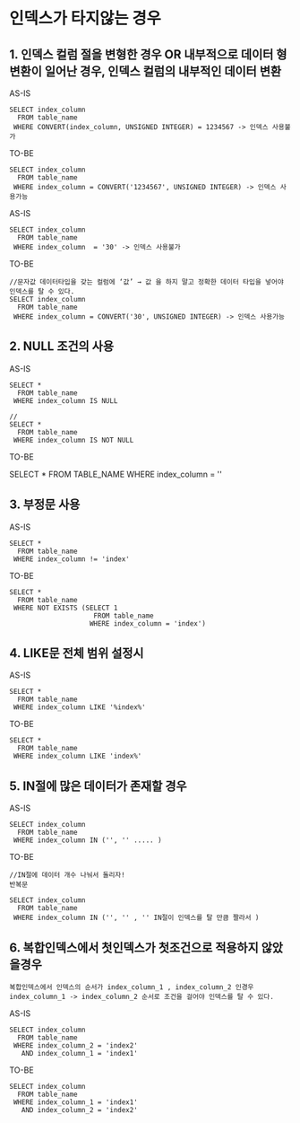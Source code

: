 # 인덱스가 타지않는 경우

## 1.  인덱스 컬럼 절을 변형한 경우 OR 내부적으로 데이터 형 변환이 일어난 경우, 인덱스 컬럼의 내부적인 데이터 변환

AS-IS

    SELECT index_column 
      FROM table_name 
     WHERE CONVERT(index_column, UNSIGNED INTEGER) = 1234567 -> 인덱스 사용불가
    
TO-BE
 
    SELECT index_column
      FROM table_name 
     WHERE index_column = CONVERT('1234567', UNSIGNED INTEGER) -> 인덱스 사용가능


AS-IS

    SELECT index_column 
      FROM table_name 
     WHERE index_column  = '30' -> 인덱스 사용불가
    
TO-BE
    
    //문자값 데이터타입을 갖는 컬럼에 ‘값’ → 값 을 하지 말고 정확한 데이터 타입을 넣어야 인덱스를 탈 수 있다.
    SELECT index_column 
      FROM table_name 
     WHERE index_column = CONVERT('30', UNSIGNED INTEGER) -> 인덱스 사용가능

## 2. NULL 조건의 사용

AS-IS

    SELECT * 
      FROM table_name 
     WHERE index_column IS NULL 
    
    //
    SELECT * 
      FROM table_name 
     WHERE index_column IS NOT NULL 
    
TO-BE
   
   SELECT * 
     FROM TABLE_NAME 
    WHERE index_column = ''


## 3. 부정문 사용

AS-IS
    
    SELECT * 
      FROM table_name 
     WHERE index_column != 'index' 
    
TO-BE
   
    SELECT * 
      FROM table_name 
     WHERE NOT EXISTS (SELECT 1 
                         FROM table_name
                        WHERE index_column = 'index')

## 4. LIKE문 전체 범위 설정시

AS-IS
    
    SELECT * 
      FROM table_name 
     WHERE index_column LIKE '%index%' 
    
TO-BE
   
    SELECT * 
      FROM table_name 
     WHERE index_column LIKE 'index%' 


## 5. IN절에 많은 데이터가 존재할 경우

AS-IS

    SELECT index_column 
      FROM table_name 
     WHERE index_column IN ('', '' ..... )
    
TO-BE

    //IN절에 데이터 개수 나눠서 돌리자!
    반복문
    
    SELECT index_column 
      FROM table_name 
     WHERE index_column IN ('', '' , '' IN절이 인덱스를 탈 만큼 짤라서 )
     
     
## 6. 복합인덱스에서 첫인덱스가 첫조건으로 적용하지 않았을경우

```복합인덱스에서 인덱스의 순서가 index_column_1 , index_column_2 인경우 index_column_1 -> index_column_2 순서로 조건을 걸어야 인덱스를 탈 수 있다.```

AS-IS

    SELECT index_column 
      FROM table_name 
     WHERE index_column_2 = 'index2'
       AND index_column_1 = 'index1'
    
TO-BE

    SELECT index_column 
      FROM table_name 
     WHERE index_column_1 = 'index1'
       AND index_column_2 = 'index2'
     





